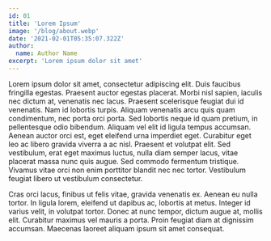 ```yaml
---
id: 01
title: 'Lorem Ipsum'
image: '/blog/about.webp'
date: '2021-02-01T05:35:07.322Z'
author:
  name: Author Name
excerpt: 'Lorem ipsum dolor sit amet'
---
```

Lorem ipsum dolor sit amet, consectetur adipiscing elit. Duis faucibus fringilla egestas. Praesent auctor egestas placerat. Morbi nisl sapien, iaculis nec dictum at, venenatis nec lacus. Praesent scelerisque feugiat dui id venenatis. Nam id lobortis turpis. Aliquam venenatis arcu quis quam condimentum, nec porta orci porta. Sed lobortis neque id quam pretium, in pellentesque odio bibendum. Aliquam vel elit id ligula tempus accumsan. Aenean auctor orci est, eget eleifend urna imperdiet eget. Curabitur eget leo ac libero gravida viverra a ac nisl. Praesent et volutpat elit. Sed vestibulum, erat eget maximus luctus, nulla diam semper lacus, vitae placerat massa nunc quis augue. Sed commodo fermentum tristique. Vivamus vitae orci non enim porttitor blandit nec nec tortor. Vestibulum feugiat libero ut vestibulum consectetur.

Cras orci lacus, finibus ut felis vitae, gravida venenatis ex. Aenean eu nulla tortor. In ligula lorem, eleifend ut dapibus ac, lobortis at metus. Integer id varius velit, in volutpat tortor. Donec at nunc tempor, dictum augue at, mollis elit. Curabitur maximus vel mauris a porta. Proin feugiat diam at dignissim accumsan. Maecenas laoreet aliquam ipsum sit amet consequat.
